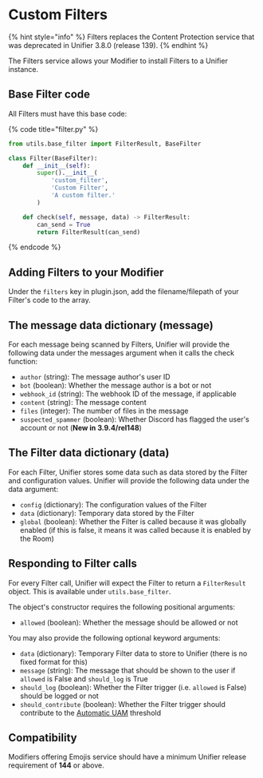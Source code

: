 # Custom Filters

{% hint style="info" %}
Filters replaces the Content Protection service that was deprecated in Unifier 3.8.0 (release 139).
{% endhint %}

The Filters service allows your Modifier to install Filters to a Unifier instance.

## Base Filter code

All Filters must have this base code:

{% code title="filter.py" %}
```python
from utils.base_filter import FilterResult, BaseFilter

class Filter(BaseFilter):
    def __init__(self):
        super().__init__(
            'custom_filter',
            'Custom Filter',
            'A custom filter.'
        )

    def check(self, message, data) -> FilterResult:
        can_send = True
        return FilterResult(can_send)
```
{% endcode %}

## Adding Filters to your Modifier

Under the `filters` key in plugin.json, add the filename/filepath of your Filter's code to the array.

## The message data dictionary (message)

For each message being scanned by Filters, Unifier will provide the following data under the messages argument when it calls the check function:

* `author` (string): The message author's user ID
* `bot` (boolean): Whether the message author is a bot or not
* `webhook_id` (string): The webhook ID of the message, if applicable
* `content` (string): The message content
* `files` (integer): The number of files in the message
* `suspected_spammer` (boolean): Whether Discord has flagged the user's account or not (**New in 3.9.4/rel148**)

## The Filter data dictionary (data)

For each Filter, Unifier stores some data such as data stored by the Filter and configuration values. Unifier will provide the following data under the data argument:

* `config` (dictionary): The configuration values of the Filter
* `data` (dictionary): Temporary data stored by the Filter
* `global` (boolean): Whether the Filter is called because it was globally enabled (if this is false, it means it was called because it is enabled by the Room)

## Responding to Filter calls

For every Filter call, Unifier will expect the Filter to return a `FilterResult` object. This is available under `utils.base_filter`.

The object's constructor requires the following positional arguments:

* `allowed` (boolean): Whether the message should be allowed or not

You may also provide the following optional keyword arguments:

* `data` (dictionary): Temporary Filter data to store to Unifier (there is no fixed format for this)
* `message` (string): The message that should be shown to the user if `allowed` is False and `should_log` is True
* `should_log` (boolean): Whether the Filter trigger (i.e. `allowed` is False) should be logged or not
* `should_contribute` (boolean): Whether the Filter trigger should contribute to the [Automatic UAM](../../guides/bridge/under-attack-mode.md#automatic-uam) threshold

## Compatibility

Modifiers offering Emojis service should have a minimum Unifier release requirement of **144** or above.
